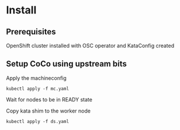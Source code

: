 # Install

## Prerequisites
OpenShift cluster installed with OSC operator and KataConfig created

## Setup CoCo using upstream bits

Apply the machineconfig

```
kubectl apply -f mc.yaml
```

Wait for nodes to be in READY state

Copy kata shim to the worker node

```
kubectl apply -f ds.yaml
```
